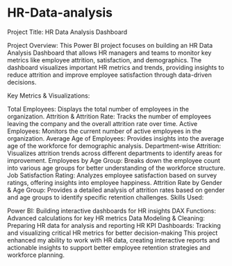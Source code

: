 # HR-Data-analysis
Project Title: HR Data Analysis Dashboard

Project Overview: This Power BI project focuses on building an HR Data Analysis Dashboard that allows HR managers and teams to monitor key metrics like employee attrition, satisfaction, and demographics. The dashboard visualizes important HR metrics and trends, providing insights to reduce attrition and improve employee satisfaction through data-driven decisions.

Key Metrics & Visualizations:

Total Employees: Displays the total number of employees in the organization.
Attrition & Attrition Rate: Tracks the number of employees leaving the company and the overall attrition rate over time.
Active Employees: Monitors the current number of active employees in the organization.
Average Age of Employees: Provides insights into the average age of the workforce for demographic analysis.
Department-wise Attrition: Visualizes attrition trends across different departments to identify areas for improvement.
Employees by Age Group: Breaks down the employee count into various age groups for better understanding of the workforce structure.
Job Satisfaction Rating: Analyzes employee satisfaction based on survey ratings, offering insights into employee happiness.
Attrition Rate by Gender & Age Group: Provides a detailed analysis of attrition rates based on gender and age groups to identify specific retention challenges.
Skills Used:

Power BI: Building interactive dashboards for HR insights
DAX Functions: Advanced calculations for key HR metrics
Data Modeling & Cleaning: Preparing HR data for analysis and reporting
HR KPI Dashboards: Tracking and visualizing critical HR metrics for better decision-making
This project enhanced my ability to work with HR data, creating interactive reports and actionable insights to support better employee retention strategies and workforce planning.
